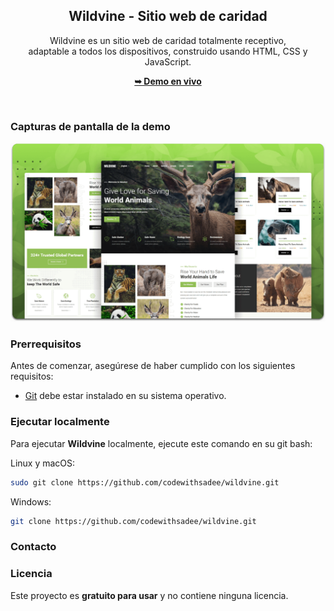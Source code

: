 <div align="center">


  <h2 align="center">Wildvine - Sitio web de caridad</h2>

  Wildvine es un sitio web de caridad totalmente receptivo, <br /> adaptable a todos los dispositivos, construido usando HTML, CSS y JavaScript.

  <a href="https://codewithsadee.github.io/wildvine/"><strong>➥ Demo en vivo</strong></a>

</div>

<br />

### Capturas de pantalla de la demo

![Wildvine Demo de escritorio](./readme-images/desktop.png "Demo de escritorio")

### Prerrequisitos

Antes de comenzar, asegúrese de haber cumplido con los siguientes requisitos:

* [Git](https://git-scm.com/downloads "Descargar Git") debe estar instalado en su sistema operativo.

### Ejecutar localmente

Para ejecutar **Wildvine** localmente, ejecute este comando en su git bash:

Linux y macOS:

```bash
sudo git clone https://github.com/codewithsadee/wildvine.git
```

Windows:

```bash
git clone https://github.com/codewithsadee/wildvine.git
```

### Contacto



### Licencia

Este proyecto es **gratuito para usar** y no contiene ninguna licencia.